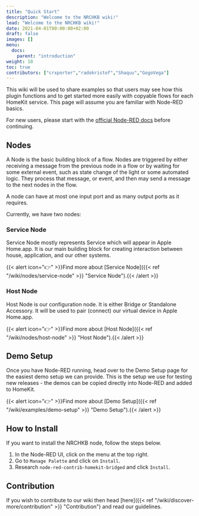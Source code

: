 ```yaml
---
title: "Quick Start"
description: "Welcome to the NRCHKB wiki!"
lead: "Welcome to the NRCHKB wiki!"
date: 2021-04-01T00:00:00+02:00
draft: false
images: []
menu:
  docs:
    parent: "introduction"
weight: 10
toc: true
contributors: ["crxporter","radokristof","Shaquu","GogoVega"]
---
```


This wiki will be used to share examples so that users may see how this plugin functions and to get started more easily with copyable flows for each HomeKit service. This page will assume you are familiar with Node-RED basics.

For new users, please start with the [official Node-RED docs](https://nodered.org/docs/) before continuing.

## Nodes

A Node is the basic building block of a flow.
Nodes are triggered by either receiving a message from the previous node in a flow or by waiting for some external event, such as state change of the light or some automated logic. They process that message, or event, and then may send a message to the next nodes in the flow.

A node can have at most one input port and as many output ports as it requires.

Currently, we have two nodes:

### Service Node

Service Node mostly represents Service which will appear in Apple Home.app.
It is our main building block for creating interaction between house, application, and our other systems.

{{< alert icon="👉" >}}Find more about [Service Node]({{< ref "/wiki/nodes/service-node" >}} "Service Node").{{< /alert >}}

### Host Node

Host Node is our configuration node. It is either Bridge or Standalone Accessory.
It will be used to pair (connect) our virtual device in Apple Home.app.

{{< alert icon="👉" >}}Find more about [Host Node]({{< ref "/wiki/nodes/host-node" >}} "Host Node").{{< /alert >}}

## Demo Setup

Once you have Node-RED running, head over to the Demo Setup page for the easiest demo setup we can provide. This is the setup we use for testing new releases - the demos can be copied directly into Node-RED and added to HomeKit.

{{< alert icon="👉" >}}Find more about [Demo Setup]({{< ref "/wiki/examples/demo-setup" >}} "Demo Setup").{{< /alert >}}

## How to Install

If you want to install the NRCHKB node, follow the steps below.

1. In the Node-RED UI, click on the menu at the top right.
2. Go to `Manage Palette` and click on `Install`.
3. Research `node-red-contrib-homekit-bridged` and click `Install`.

## Contribution

If you wish to contribute to our wiki then head [here]({{< ref "/wiki/discover-more/contribution" >}} "Contribution") and read our guidelines.
